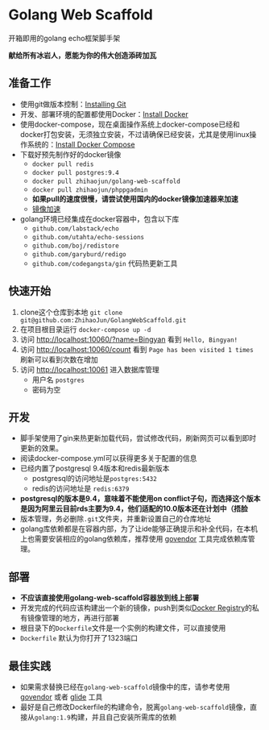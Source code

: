 # Golang Web Scaffold
开箱即用的golang echo框架脚手架

**献给所有冰岩人，愿能为你的伟大创造添砖加瓦**

## 准备工作
* 使用git做版本控制：[Installing Git](https://git-scm.com/book/en/v2/Getting-Started-Installing-Git)
* 开发、部署环境的配置都使用Docker：[Install Docker](https://docs.docker.com/engine/installation/)
* 使用docker-compose，现在桌面操作系统上docker-compose已经和docker打包安装，无须独立安装，不过请确保已经安装，尤其是使用linux操作系统的：[Install Docker Compose](https://docs.docker.com/compose/install/)
* 下载好预先制作好的docker镜像
  * `docker pull redis`
  * `docker pull postgres:9.4`
  * `docker pull zhihaojun/golang-web-scaffold`
  * `docker pull zhihaojun/phppgadmin`
  * **如果pull的速度很慢，请尝试使用国内的docker镜像加速器来加速**
  * [镜像加速](https://www.docker-cn.com/registry-mirror)
* golang环境已经集成在docker容器中，包含以下库
  * `github.com/labstack/echo` 
  * `github.com/utahta/echo-sessions`
  * `github.com/boj/redistore`
  * `github.com/garyburd/redigo`
  * `github.com/codegangsta/gin` 代码热更新工具


## 快速开始
1. clone这个仓库到本地 `git clone git@github.com:ZhihaoJun/GolangWebScaffold.git`
2. 在项目根目录运行 `docker-compose up -d`
3. 访问 [http://localhost:10060/?name=Bingyan](http://localhost:10060/?name=Bingyan) 看到 `Hello, Bingyan!`
4. 访问 [http://localhost:10060/count](http://localhost:10060/count) 看到 `Page has been visited 1 times` 刷新可以看到次数在增加
4. 访问 [http://localhost:10061](http://localhost:10061) 进入数据库管理
   * 用户名 `postgres`
   * 密码为空


## 开发
* 脚手架使用了gin来热更新加载代码，尝试修改代码，刷新网页可以看到即时更新的效果。
* 阅读docker-compose.yml可以获得更多关于配置的信息
* 已经内置了postgresql 9.4版本和redis最新版本
  * postgresql的访问地址是`postgres:5432`
  * redis的访问地址是 `redis:6379`
* **postgresql的版本是9.4，意味着不能使用on conflict子句，而选择这个版本是因为阿里云目前rds主要为9.4，他们适配的10.0版本还在计划中（捂脸**
* 版本管理，务必删除`.git`文件夹，并重新设置自己的仓库地址
* golang库依赖都是在容器内部，为了让ide能够正确提示和补全代码，在本机上也需要安装相应的golang依赖库，推荐使用 [govendor](https://github.com/kardianos/govendor) 工具完成依赖库管理。


## 部署
* **不应该直接使用golang-web-scaffold容器放到线上部署**
* 开发完成的代码应该构建出一个新的镜像，push到类似[Docker Registry](https://docs.docker.com/registry/)的私有镜像管理的地方，再进行部署
* 根目录下的`Dockerfile`文件是一个实例的构建文件，可以直接使用
* `Dockerfile` 默认为你打开了1323端口


## 最佳实践
* 如果需求替换已经在`golang-web-scaffold`镜像中的库，请参考使用 [govendor](https://github.com/kardianos/govendor) 或者 [glide](https://github.com/Masterminds/glide) 工具
* 最好是自己修改Dockerfile的构建命令，脱离`golang-web-scaffold`镜像，直接从`golang:1.9`构建，并且自己安装所需库的依赖
